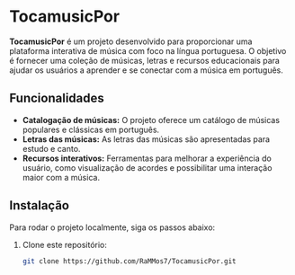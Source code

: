# TocamusicPor

**TocamusicPor** é um projeto desenvolvido para proporcionar uma plataforma interativa de música com foco na língua portuguesa. O objetivo é fornecer uma coleção de músicas, letras e recursos educacionais para ajudar os usuários a aprender e se conectar com a música em português.

## Funcionalidades

- **Catalogação de músicas:** O projeto oferece um catálogo de músicas populares e clássicas em português.
- **Letras das músicas:** As letras das músicas são apresentadas para estudo e canto.
- **Recursos interativos:** Ferramentas para melhorar a experiência do usuário, como visualização de acordes e possibilitar uma interação maior com a música.

## Instalação

Para rodar o projeto localmente, siga os passos abaixo:

1. Clone este repositório:
   ```bash
   git clone https://github.com/RaMMos7/TocamusicPor.git
